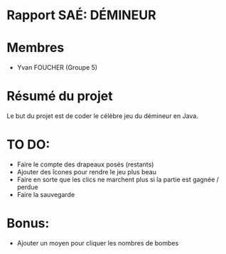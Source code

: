 # Rapport SAÉ: DÉMINEUR
# Membres
- Yvan FOUCHER (Groupe 5)
# Résumé du projet
Le but du projet est de coder le célèbre jeu du démineur en Java.

# TO DO:
- Faire le compte des drapeaux posés (restants)
- Ajouter des îcones pour rendre le jeu plus beau
- Faire en sorte que les clics ne marchent plus si la partie est gagnée / perdue
- Faire la sauvegarde 
# Bonus:
- Ajouter un moyen pour cliquer les nombres de bombes
